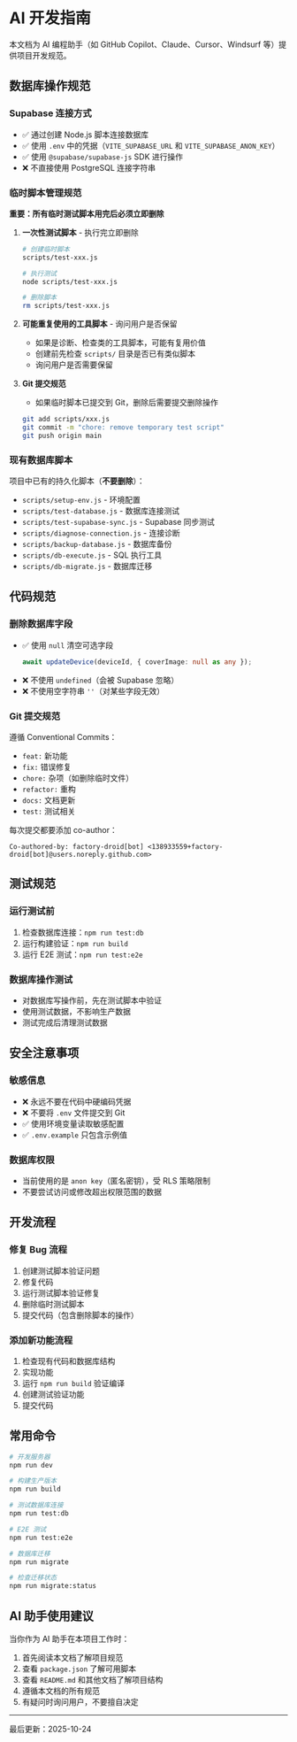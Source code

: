 # AI 开发指南

本文档为 AI 编程助手（如 GitHub Copilot、Claude、Cursor、Windsurf 等）提供项目开发规范。

## 数据库操作规范

### Supabase 连接方式
- ✅ 通过创建 Node.js 脚本连接数据库
- ✅ 使用 `.env` 中的凭据（`VITE_SUPABASE_URL` 和 `VITE_SUPABASE_ANON_KEY`）
- ✅ 使用 `@supabase/supabase-js` SDK 进行操作
- ❌ 不直接使用 PostgreSQL 连接字符串

### 临时脚本管理规范
**重要：所有临时测试脚本用完后必须立即删除**

1. **一次性测试脚本** - 执行完立即删除
   ```bash
   # 创建临时脚本
   scripts/test-xxx.js
   
   # 执行测试
   node scripts/test-xxx.js
   
   # 删除脚本
   rm scripts/test-xxx.js
   ```

2. **可能重复使用的工具脚本** - 询问用户是否保留
   - 如果是诊断、检查类的工具脚本，可能有复用价值
   - 创建前先检查 `scripts/` 目录是否已有类似脚本
   - 询问用户是否需要保留

3. **Git 提交规范**
   - 如果临时脚本已提交到 Git，删除后需要提交删除操作
   ```bash
   git add scripts/xxx.js
   git commit -m "chore: remove temporary test script"
   git push origin main
   ```

### 现有数据库脚本
项目中已有的持久化脚本（**不要删除**）：
- `scripts/setup-env.js` - 环境配置
- `scripts/test-database.js` - 数据库连接测试
- `scripts/test-supabase-sync.js` - Supabase 同步测试
- `scripts/diagnose-connection.js` - 连接诊断
- `scripts/backup-database.js` - 数据库备份
- `scripts/db-execute.js` - SQL 执行工具
- `scripts/db-migrate.js` - 数据库迁移

## 代码规范

### 删除数据库字段
- ✅ 使用 `null` 清空可选字段
  ```typescript
  await updateDevice(deviceId, { coverImage: null as any });
  ```
- ❌ 不使用 `undefined`（会被 Supabase 忽略）
- ❌ 不使用空字符串 `''`（对某些字段无效）

### Git 提交规范
遵循 Conventional Commits：
- `feat:` 新功能
- `fix:` 错误修复
- `chore:` 杂项（如删除临时文件）
- `refactor:` 重构
- `docs:` 文档更新
- `test:` 测试相关

每次提交都要添加 co-author：
```
Co-authored-by: factory-droid[bot] <138933559+factory-droid[bot]@users.noreply.github.com>
```

## 测试规范

### 运行测试前
1. 检查数据库连接：`npm run test:db`
2. 运行构建验证：`npm run build`
3. 运行 E2E 测试：`npm run test:e2e`

### 数据库操作测试
- 对数据库写操作前，先在测试脚本中验证
- 使用测试数据，不影响生产数据
- 测试完成后清理测试数据

## 安全注意事项

### 敏感信息
- ❌ 永远不要在代码中硬编码凭据
- ❌ 不要将 `.env` 文件提交到 Git
- ✅ 使用环境变量读取敏感配置
- ✅ `.env.example` 只包含示例值

### 数据库权限
- 当前使用的是 `anon key`（匿名密钥），受 RLS 策略限制
- 不要尝试访问或修改超出权限范围的数据

## 开发流程

### 修复 Bug 流程
1. 创建测试脚本验证问题
2. 修复代码
3. 运行测试脚本验证修复
4. 删除临时测试脚本
5. 提交代码（包含删除脚本的操作）

### 添加新功能流程
1. 检查现有代码和数据库结构
2. 实现功能
3. 运行 `npm run build` 验证编译
4. 创建测试验证功能
5. 提交代码

## 常用命令

```bash
# 开发服务器
npm run dev

# 构建生产版本
npm run build

# 测试数据库连接
npm run test:db

# E2E 测试
npm run test:e2e

# 数据库迁移
npm run migrate

# 检查迁移状态
npm run migrate:status
```

## AI 助手使用建议

当你作为 AI 助手在本项目工作时：
1. 首先阅读本文档了解项目规范
2. 查看 `package.json` 了解可用脚本
3. 查看 `README.md` 和其他文档了解项目结构
4. 遵循本文档的所有规范
5. 有疑问时询问用户，不要擅自决定

---

最后更新：2025-10-24
